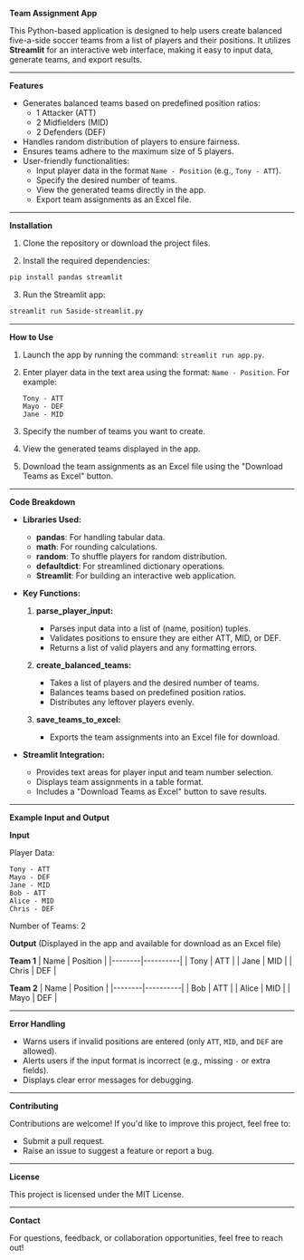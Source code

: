 
**Team Assignment App**

This Python-based application is designed to help users create balanced five-a-side soccer teams from a list of players and their positions. It utilizes **Streamlit** for an interactive web interface, making it easy to input data, generate teams, and export results.

---

**Features**

- Generates balanced teams based on predefined position ratios:
  - 1 Attacker (ATT)
  - 2 Midfielders (MID)
  - 2 Defenders (DEF)
- Handles random distribution of players to ensure fairness.
- Ensures teams adhere to the maximum size of 5 players.
- User-friendly functionalities:
  - Input player data in the format `Name - Position` (e.g., `Tony - ATT`).
  - Specify the desired number of teams.
  - View the generated teams directly in the app.
  - Export team assignments as an Excel file.

---

**Installation**

1. Clone the repository or download the project files.

2. Install the required dependencies:

```bash
pip install pandas streamlit
```

3. Run the Streamlit app:

```bash
streamlit run 5aside-streamlit.py
```

---

**How to Use**

1. Launch the app by running the command: `streamlit run app.py`.
2. Enter player data in the text area using the format: `Name - Position`. For example:

   ```
   Tony - ATT
   Mayo - DEF
   Jane - MID
   ```

3. Specify the number of teams you want to create.
4. View the generated teams displayed in the app.
5. Download the team assignments as an Excel file using the "Download Teams as Excel" button.

---

**Code Breakdown**

- **Libraries Used:**
  - **pandas**: For handling tabular data.
  - **math**: For rounding calculations.
  - **random**: To shuffle players for random distribution.
  - **defaultdict**: For streamlined dictionary operations.
  - **Streamlit**: For building an interactive web application.

- **Key Functions:**
  
  1. **parse_player_input:**
     - Parses input data into a list of (name, position) tuples.
     - Validates positions to ensure they are either ATT, MID, or DEF.
     - Returns a list of valid players and any formatting errors.

  2. **create_balanced_teams:**
     - Takes a list of players and the desired number of teams.
     - Balances teams based on predefined position ratios.
     - Distributes any leftover players evenly.

  3. **save_teams_to_excel:**
     - Exports the team assignments into an Excel file for download.

- **Streamlit Integration:**
  - Provides text areas for player input and team number selection.
  - Displays team assignments in a table format.
  - Includes a "Download Teams as Excel" button to save results.

---

**Example Input and Output**

**Input**

Player Data:
```
Tony - ATT
Mayo - DEF
Jane - MID
Bob - ATT
Alice - MID
Chris - DEF
```
Number of Teams: 2

**Output** (Displayed in the app and available for download as an Excel file)

**Team 1**
| Name   | Position |
|--------|----------|
| Tony   | ATT      |
| Jane   | MID      |
| Chris  | DEF      |

**Team 2**
| Name   | Position |
|--------|----------|
| Bob    | ATT      |
| Alice  | MID      |
| Mayo   | DEF      |

---

**Error Handling**

- Warns users if invalid positions are entered (only `ATT`, `MID`, and `DEF` are allowed).
- Alerts users if the input format is incorrect (e.g., missing `-` or extra fields).
- Displays clear error messages for debugging.

---

**Contributing**

Contributions are welcome! If you'd like to improve this project, feel free to:

- Submit a pull request.
- Raise an issue to suggest a feature or report a bug.

---

**License**

This project is licensed under the MIT License.

---

**Contact**

For questions, feedback, or collaboration opportunities, feel free to reach out!
